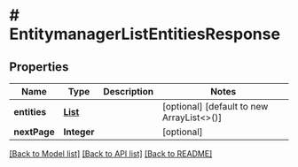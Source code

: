 # # EntitymanagerListEntitiesResponse


## Properties 


Name | Type | Description | Notes
------------ | ------------- | ------------- | -------------
**entities**| [**List<EntitymanagerEntity>**](EntitymanagerEntity.md) |   | [optional] [default to new ArrayList<>()]
**nextPage**| **Integer** |   | [optional]


[[Back to Model list]](../../README.md#models) [[Back to API list]](../../README.md#endpoints) [[Back to README]](../../README.md)

